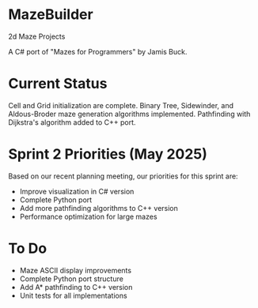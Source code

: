 # MazeBuilder
2d Maze Projects

A C# port of "Mazes for Programmers" by Jamis Buck.

# Current Status
Cell and Grid initialization are complete.
Binary Tree, Sidewinder, and Aldous-Broder maze generation algorithms implemented.
Pathfinding with Dijkstra's algorithm added to C++ port.

# Sprint 2 Priorities (May 2025)
Based on our recent planning meeting, our priorities for this sprint are:
- Improve visualization in C# version
- Complete Python port
- Add more pathfinding algorithms to C++ version
- Performance optimization for large mazes

# To Do
- Maze ASCII display improvements
- Complete Python port structure
- Add A* pathfinding to C++ version
- Unit tests for all implementations
